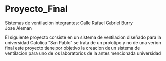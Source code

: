 # Proyecto_Final
Sistemas de ventilación
Integrantes: 	Calle Rafael 
		Gabriel Burry	
		Jose Aleman

El siguiente proyecto consiste en un sistema de ventilacion diseñado para la universidad
Catolica "San Pablo"
se trata de un prototipo y no de una verion final
este proyecto tiene por objetivo la creacion de un sistema de ventilacion  para uno de los
laboratorios de la antes mencionada universidad
